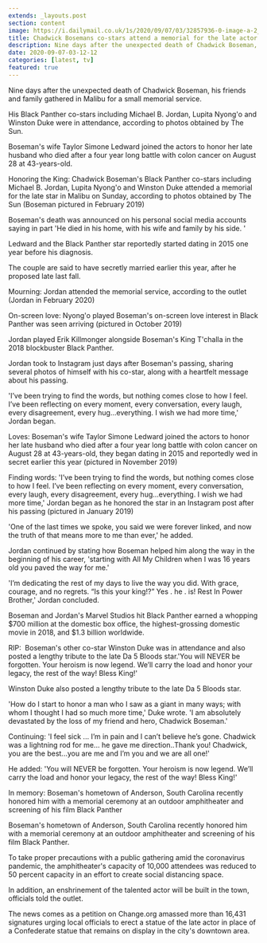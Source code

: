```yaml
---
extends: _layouts.post
section: content
image: https://i.dailymail.co.uk/1s/2020/09/07/03/32857936-0-image-a-2_1599444105606.jpg 
title: Chadwick Bosemans co-stars attend a memorial for the late actor..eight days after his death 
description: Nine days after the unexpected death of Chadwick Boseman, his friends and family gathered in Malibu for a small memorial service.  
date: 2020-09-07-03-12-12 
categories: [latest, tv] 
featured: true 
--- 
```

Nine days after the unexpected death of Chadwick Boseman, his friends and family gathered in Malibu for a small memorial service. 

His Black Panther co-stars including Michael B. Jordan, Lupita Nyong'o and Winston Duke were in attendance, according to photos obtained by The Sun. 

Boseman's wife Taylor Simone Ledward joined the actors to honor her late husband who died after a four year long battle with colon cancer on August 28 at 43-years-old. 

Honoring the King: Chadwick Boseman's Black Panther co-stars including Michael B. Jordan, Lupita Nyong'o and Winston Duke attended a memorial for the late star in Malibu on Sunday, according to photos obtained by The Sun (Boseman pictured in February 2019)

Boseman's death was announced on his personal social media accounts saying in part 'He died in his home, with his wife and family by his side. ' 

Ledward and the Black Panther star reportedly started dating in 2015 one year before his diagnosis. 

The couple are said to have secretly married earlier this year, after he proposed late last fall. 

Mourning: Jordan attended the memorial service, according to the outlet (Jordan in February 2020)

On-screen love: Nyong'o played Boseman's on-screen love interest in Black Panther was seen arriving (pictured in October 2019)

Jordan played Erik Killmonger alongside Boseman's King T'challa in the 2018 blockbuster Black Panther.

Jordan took to Instagram just days after Boseman's passing, sharing several photos of himself with his co-star, along with a heartfelt message about his passing.

'I’ve been trying to find the words, but nothing comes close to how I feel. I’ve been reflecting on every moment, every conversation, every laugh, every disagreement, every hug…everything. I wish we had more time,' Jordan began.

Loves: Boseman's wife Taylor Simone Ledward joined the actors to honor her late husband who died after a four year long battle with colon cancer on August 28 at 43-years-old, they began dating in 2015 and reportedly wed in secret earlier this year (pictured in November 2019)

Finding words: 'I’ve been trying to find the words, but nothing comes close to how I feel. I’ve been reflecting on every moment, every conversation, every laugh, every disagreement, every hug…everything. I wish we had more time,' Jordan began as he honored the star in an Instagram post after his passing (pictured in January 2019)

'One of the last times we spoke, you said we were forever linked, and now the truth of that means more to me than ever,' he added.

Jordan continued by stating how Boseman helped him along the way in the beginning of his career, 'starting with All My Children when I was 16 years old you paved the way for me.' 

'I’m dedicating the rest of my days to live the way you did. With grace, courage, and no regrets. “Is this your king!?” Yes . he . is! Rest In Power Brother,' Jordan concluded.

Boseman and Jordan's Marvel Studios hit Black Panther earned a whopping $700 million at the domestic box office, the highest-grossing domestic movie in 2018, and $1.3 billion worldwide.

RIP:  Boseman's other co-star Winston Duke was in attendance and also posted a lengthy tribute to the late Da 5 Bloods star.'You will NEVER be forgotten. Your heroism is now legend. We’ll carry the load and honor your legacy, the rest of the way! Bless King!'

Winston Duke also posted a lengthy tribute to the late Da 5 Bloods star. 

'How do I start to honor a man who I saw as a giant in many ways; with whom I thought I had so much more time,' Duke wrote. 'I am absolutely devastated by the loss of my friend and hero, Chadwick Boseman.'

Continuing: 'I feel sick ... I’m in pain and I can’t believe he’s gone. Chadwick was a lightning rod for me... he gave me direction..Thank you! Chadwick, you are the best...you are me and I’m you and we are all one!'

He added: 'You will NEVER be forgotten. Your heroism is now legend. We’ll carry the load and honor your legacy, the rest of the way! Bless King!'

In memory: Boseman's hometown of Anderson, South Carolina recently honored him with a memorial ceremony at an outdoor amphitheater and screening of his film Black Panther 

Boseman's hometown of Anderson, South Carolina recently honored him with a memorial ceremony at an outdoor amphitheater and screening of his film Black Panther.  

To take proper precautions with a public gathering amid the coronavirus pandemic, the amphitheater's capacity of 10,000 attendees was reduced to 50 percent capacity in an effort to create social distancing space.

In addition, an enshrinement of the talented actor will be built in the town, officials told the outlet. 

The news comes as a petition on Change.org amassed more than 16,431 signatures urging local officials to erect a statue of the late actor in place of a Confederate statue that remains on display in the city's downtown area.

